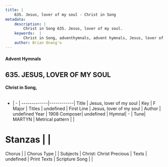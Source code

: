 ```yaml
---
title: |
    635. Jesus, lover of my soul - Christ in Song
metadata:
    description: |
        Christ in Song 635. Jesus, lover of my soul. 
    keywords:  |
        Christ in Song, adventhymnals, advent hymnals, Jesus, lover of my soul, Jesus, lover of my soul. 
    author: Brian Onang'o
---
```


#### Advent Hymnals
## 635. JESUS, LOVER OF MY SOUL
####  Christ in Song,

```txt

```

- |   -  |
-------------|------------|
Title | Jesus, lover of my soul |
Key | F Major |
Titles | undefined |
First Line | Jesus, lover of my soul |
Author | undefined
Year | 1908
Composer| undefined |
Hymnal|  - |
Tune| MARTYN |
Metrical pattern | |
# Stanzas |  |
Chorus |  |
Chorus Type |  |
Subjects | Christ: Christ Precious |
Texts | undefined |
Print Texts | 
Scripture Song |  |
    
